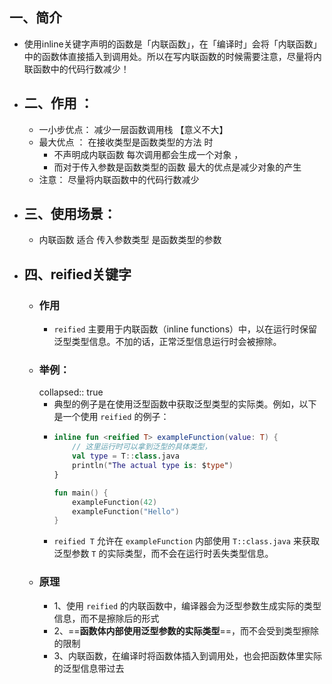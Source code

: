 ## 一、简介
- 使用inline关键字声明的函数是「内联函数」，在「编译时」会将「内联函数」中的函数体直接插入到调用处。所以在写内联函数的时候需要注意，尽量将内联函数中的代码行数减少！
- ## 二、作用 ：
	- 一小步优点：    减少一层函数调用栈     【意义不大】
	- 最大优点 ： 在接收类型是函数类型的方法 时
		- 不声明成内联函数  每次调用都会生成一个对象 ，
		- 而对于传入参数是函数类型的函数 最大的优点是减少对象的产生
	- 注意：  尽量将内联函数中的代码行数减少
- ## 三、使用场景：
	- 内联函数  适合 传入参数类型  是函数类型的参数
- ## 四、reified关键字
	- ### 作用
		- `reified` 主要用于内联函数（inline functions）中，以在运行时保留泛型类型信息。不加的话，正常泛型信息运行时会被擦除。
	- ### 举例：
	  collapsed:: true
		- 典型的例子是在使用泛型函数中获取泛型类型的实际类。例如，以下是一个使用 `reified` 的例子：
		- ```kotlin
		  inline fun <reified T> exampleFunction(value: T) {
		      // 这里运行时可以拿到泛型的具体类型，
		      val type = T::class.java
		      println("The actual type is: $type")
		  }
		  
		  fun main() {
		      exampleFunction(42)
		      exampleFunction("Hello")
		  }
		  
		  ```
		- `reified T` 允许在 `exampleFunction` 内部使用 `T::class.java` 来获取泛型参数 `T` 的实际类型，而不会在运行时丢失类型信息。
	- ### 原理
		- 1、使用 `reified` 的内联函数中，编译器会为泛型参数生成实际的类型信息，而不是擦除后的形式
		- 2、==**函数体内部使用泛型参数的实际类型**==，而不会受到类型擦除的限制
		- 3、内联函数，在编译时将函数体插入到调用处，也会把函数体里实际的泛型信息带过去